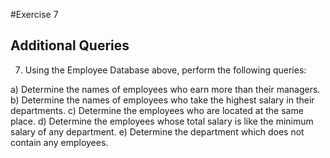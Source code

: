 #Exercise 7
## Additional Queries

7. Using the Employee Database above, perform the following queries:

a) Determine the names of employees who earn more than their managers.
b) Determine the names of employees who take the highest salary in their departments.
c) Determine the employees who are located at the same place.
d) Determine the employees whose total salary is like the minimum salary of any department.
e) Determine the department which does not contain any employees.
